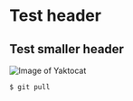 # Test header
## Test smaller header

![Image of Yaktocat](https://octodex.github.com/images/yaktocat.png)

```
$ git pull
```
